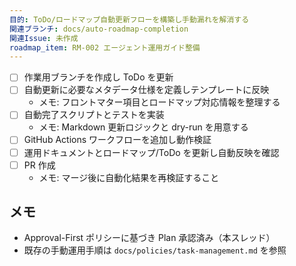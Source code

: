 ```yaml
---
目的: ToDo/ロードマップ自動更新フローを構築し手動漏れを解消する
関連ブランチ: docs/auto-roadmap-completion
関連Issue: 未作成
roadmap_item: RM-002 エージェント運用ガイド整備
---
```


- [ ] 作業用ブランチを作成し ToDo を更新
- [ ] 自動更新に必要なメタデータ仕様を定義しテンプレートに反映
  - メモ: フロントマター項目とロードマップ対応情報を整理する
- [ ] 自動完了スクリプトとテストを実装
  - メモ: Markdown 更新ロジックと dry-run を用意する
- [ ] GitHub Actions ワークフローを追加し動作検証
- [ ] 運用ドキュメントとロードマップ/ToDo を更新し自動反映を確認
- [ ] PR 作成
  - メモ: マージ後に自動化結果を再検証すること

## メモ
- Approval-First ポリシーに基づき Plan 承認済み（本スレッド）
- 既存の手動運用手順は `docs/policies/task-management.md` を参照
